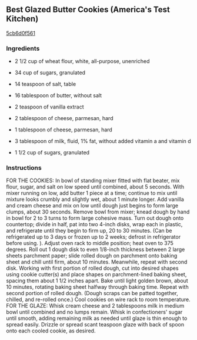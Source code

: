 ## Best Glazed Butter Cookies (America's Test Kitchen)

[5cb6d0f561](http://www.food.com/recipe/best-glazed-butter-cookies-americas-test-kitchen-404464)

### Ingredients

 - 2 1/2 cup of wheat flour, white, all-purpose, unenriched

 - 34 cup of sugars, granulated

 - 14 teaspoon of salt, table

 - 16 tablespoon of butter, without salt

 - 2 teaspoon of vanilla extract

 - 2 tablespoon of cheese, parmesan, hard

 - 1 tablespoon of cheese, parmesan, hard

 - 3 tablespoon of milk, fluid, 1% fat, without added vitamin a and vitamin d

 - 1 1/2 cup of sugars, granulated

### Instructions

FOR THE COOKIES: In bowl of standing mixer fitted with flat beater, mix flour, sugar, and salt on low speed until combined, about 5 seconds. With mixer running on low, add butter 1 piece at a time; continue to mix until mixture looks crumbly and slightly wet, about 1 minute longer. Add vanilla and cream cheese and mix on low until dough just begins to form large clumps, about 30 seconds. Remove bowl from mixer; knead dough by hand in bowl for 2 to 3 turns to form large cohesive mass. Turn out dough onto countertop; divide in half, pat into two 4-inch disks, wrap each in plastic, and refrigerate until they begin to firm up, 20 to 30 minutes. (Can be refrigerated up to 3 days or frozen up to 2 weeks; defrost in refrigerator before using. ). Adjust oven rack to middle position; heat oven to 375 degrees. Roll out 1 dough disk to even 1/8-inch thickness between 2 large sheets parchment paper; slide rolled dough on parchment onto baking sheet and chill until firm, about 10 minutes. Meanwhile, repeat with second disk. Working with first portion of rolled dough, cut into desired shapes using cookie cutter(s) and place shapes on parchment-lined baking sheet, spacing them about 1 1/2 inches apart. Bake until light golden brown, about 10 minutes, rotating baking sheet halfway through baking time. Repeat with second portion of rolled dough. (Dough scraps can be patted together, chilled, and re-rolled once.) Cool cookies on wire rack to room temperature. FOR THE GLAZE: Whisk cream cheese and 2 tablespoons milk in medium bowl until combined and no lumps remain. Whisk in confectioners' sugar until smooth, adding remaining milk as needed until glaze is thin enough to spread easily. Drizzle or spread scant teaspoon glaze with back of spoon onto each cooled cookie, as desired.